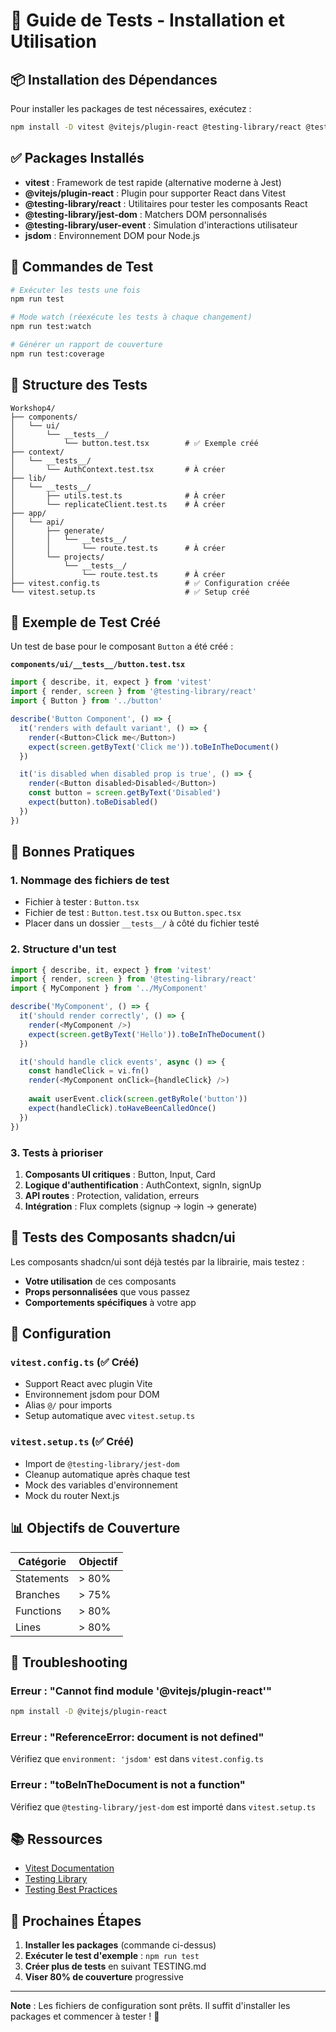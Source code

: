 # 🧪 Guide de Tests - Installation et Utilisation

## 📦 Installation des Dépendances

Pour installer les packages de test nécessaires, exécutez :

```bash
npm install -D vitest @vitejs/plugin-react @testing-library/react @testing-library/jest-dom @testing-library/user-event jsdom
```

## ✅ Packages Installés

- **vitest** : Framework de test rapide (alternative moderne à Jest)
- **@vitejs/plugin-react** : Plugin pour supporter React dans Vitest
- **@testing-library/react** : Utilitaires pour tester les composants React
- **@testing-library/jest-dom** : Matchers DOM personnalisés
- **@testing-library/user-event** : Simulation d'interactions utilisateur
- **jsdom** : Environnement DOM pour Node.js

## 🚀 Commandes de Test

```bash
# Exécuter les tests une fois
npm run test

# Mode watch (réexécute les tests à chaque changement)
npm run test:watch

# Générer un rapport de couverture
npm run test:coverage
```

## 📁 Structure des Tests

```
Workshop4/
├── components/
│   └── ui/
│       └── __tests__/
│           └── button.test.tsx        # ✅ Exemple créé
├── context/
│   └── __tests__/
│       └── AuthContext.test.tsx       # À créer
├── lib/
│   └── __tests__/
│       ├── utils.test.ts              # À créer
│       └── replicateClient.test.ts    # À créer
├── app/
│   └── api/
│       ├── generate/
│       │   └── __tests__/
│       │       └── route.test.ts      # À créer
│       └── projects/
│           └── __tests__/
│               └── route.test.ts      # À créer
├── vitest.config.ts                   # ✅ Configuration créée
└── vitest.setup.ts                    # ✅ Setup créé
```

## 🎯 Exemple de Test Créé

Un test de base pour le composant `Button` a été créé :

**`components/ui/__tests__/button.test.tsx`**

```typescript
import { describe, it, expect } from 'vitest'
import { render, screen } from '@testing-library/react'
import { Button } from '../button'

describe('Button Component', () => {
  it('renders with default variant', () => {
    render(<Button>Click me</Button>)
    expect(screen.getByText('Click me')).toBeInTheDocument()
  })

  it('is disabled when disabled prop is true', () => {
    render(<Button disabled>Disabled</Button>)
    const button = screen.getByText('Disabled')
    expect(button).toBeDisabled()
  })
})
```

## 📝 Bonnes Pratiques

### 1. Nommage des fichiers de test
- Fichier à tester : `Button.tsx`
- Fichier de test : `Button.test.tsx` ou `Button.spec.tsx`
- Placer dans un dossier `__tests__/` à côté du fichier testé

### 2. Structure d'un test

```typescript
import { describe, it, expect } from 'vitest'
import { render, screen } from '@testing-library/react'
import { MyComponent } from '../MyComponent'

describe('MyComponent', () => {
  it('should render correctly', () => {
    render(<MyComponent />)
    expect(screen.getByText('Hello')).toBeInTheDocument()
  })

  it('should handle click events', async () => {
    const handleClick = vi.fn()
    render(<MyComponent onClick={handleClick} />)
    
    await userEvent.click(screen.getByRole('button'))
    expect(handleClick).toHaveBeenCalledOnce()
  })
})
```

### 3. Tests à prioriser

1. **Composants UI critiques** : Button, Input, Card
2. **Logique d'authentification** : AuthContext, signIn, signUp
3. **API routes** : Protection, validation, erreurs
4. **Intégration** : Flux complets (signup → login → generate)

## 🎨 Tests des Composants shadcn/ui

Les composants shadcn/ui sont déjà testés par la librairie, mais testez :
- **Votre utilisation** de ces composants
- **Props personnalisées** que vous passez
- **Comportements spécifiques** à votre app

## 🔧 Configuration

### `vitest.config.ts` (✅ Créé)
- Support React avec plugin Vite
- Environnement jsdom pour DOM
- Alias `@/` pour imports
- Setup automatique avec `vitest.setup.ts`

### `vitest.setup.ts` (✅ Créé)
- Import de `@testing-library/jest-dom`
- Cleanup automatique après chaque test
- Mock des variables d'environnement
- Mock du router Next.js

## 📊 Objectifs de Couverture

| Catégorie | Objectif |
|-----------|----------|
| Statements | > 80% |
| Branches | > 75% |
| Functions | > 80% |
| Lines | > 80% |

## 🐛 Troubleshooting

### Erreur : "Cannot find module '@vitejs/plugin-react'"
```bash
npm install -D @vitejs/plugin-react
```

### Erreur : "ReferenceError: document is not defined"
Vérifiez que `environment: 'jsdom'` est dans `vitest.config.ts`

### Erreur : "toBeInTheDocument is not a function"
Vérifiez que `@testing-library/jest-dom` est importé dans `vitest.setup.ts`

## 📚 Ressources

- [Vitest Documentation](https://vitest.dev/)
- [Testing Library](https://testing-library.com/react)
- [Testing Best Practices](https://kentcdodds.com/blog/common-mistakes-with-react-testing-library)

## 🚦 Prochaines Étapes

1. **Installer les packages** (commande ci-dessus)
2. **Exécuter le test d'exemple** : `npm run test`
3. **Créer plus de tests** en suivant TESTING.md
4. **Viser 80% de couverture** progressive

---

**Note** : Les fichiers de configuration sont prêts. Il suffit d'installer les packages et commencer à tester ! 🎉
